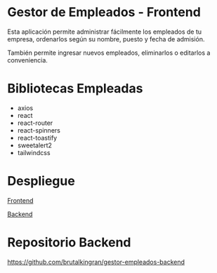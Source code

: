 # Gestor de Empleados - Frontend

Esta aplicación permite administrar fácilmente los empleados de tu empresa, ordenarlos según su nombre, puesto y fecha de admisión.

También permite ingresar nuevos empleados, eliminarlos o editarlos a conveniencia.

# Bibliotecas Empleadas

- axios
- react
- react-router
- react-spinners
- react-toastify
- sweetalert2
- tailwindcss

# Despliegue

[Frontend](https://gestex.netlify.app/)

[Backend](https://gestor-empleados-backend.onrender.com/)

# Repositorio Backend

https://github.com/brutalkingran/gestor-empleados-backend
